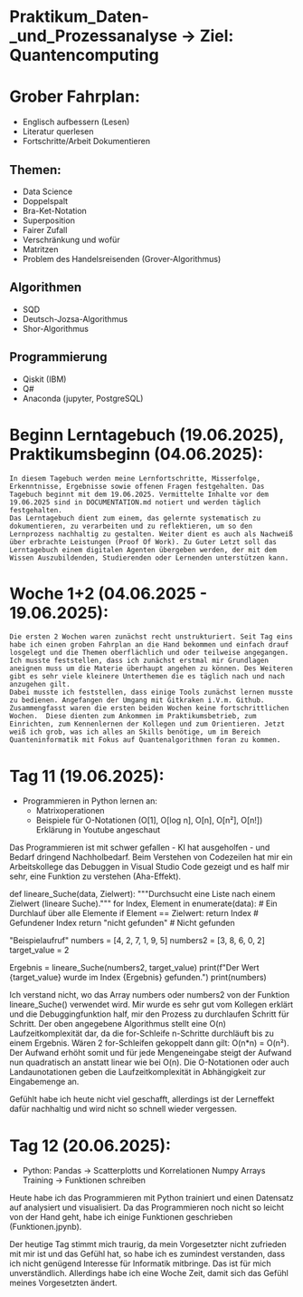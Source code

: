 # Praktikum_Daten-_und_Prozessanalyse -> Ziel: Quantencomputing

# Grober Fahrplan:
  - Englisch aufbessern (Lesen)
  - Literatur querlesen
  - Fortschritte/Arbeit Dokumentieren
## Themen:
  - Data Science
  - Doppelspalt
  - Bra-Ket-Notation
  - Superposition
  - Fairer Zufall
  - Verschränkung und wofür
  - Matritzen
  - Problem des Handelsreisenden (Grover-Algorithmus)
## Algorithmen
  - SQD
  - Deutsch-Jozsa-Algorithmus
  - Shor-Algorithmus
## Programmierung
  - Qiskit (IBM)
  - Q#
  - Anaconda (jupyter, PostgreSQL)


# Beginn Lerntagebuch (19.06.2025), Praktikumsbeginn (04.06.2025):

    In diesem Tagebuch werden meine Lernfortschritte, Misserfolge, Erkenntnisse, Ergebnisse sowie offenen Fragen festgehalten. Das Tagebuch beginnt mit dem 19.06.2025. Vermittelte Inhalte vor dem 19.06.2025 sind in DOCUMENTATION.md notiert und werden täglich festgehalten. 
    Das Lerntagebuch dient zum einem, das gelernte systematisch zu dokumentieren, zu verarbeiten und zu reflektieren, um so den Lernprozess nachhaltig zu gestalten. Weiter dient es auch als Nachweiß über erbrachte Leistungen (Proof Of Work). Zu Guter Letzt soll das Lerntagebuch einem digitalen Agenten übergeben werden, der mit dem Wissen Auszubildenden, Studierenden oder Lernenden unterstützen kann. 


# Woche 1+2 (04.06.2025 - 19.06.2025):
    Die ersten 2 Wochen waren zunächst recht unstrukturiert. Seit Tag eins habe ich einen groben Fahrplan an die Hand bekommen und einfach drauf losgelegt und die Themen oberflächlich und oder teilweise angegangen. Ich musste feststellen, dass ich zunächst erstmal mir Grundlagen aneignen muss um die Materie überhaupt angehen zu können. Des Weiteren gibt es sehr viele kleinere Unterthemen die es täglich nach und nach anzugehen gilt. 
    Dabei musste ich feststellen, dass einige Tools zunächst lernen musste zu bedienen. Angefangen der Umgang mit Gitkraken i.V.m. Github. 
    Zusammengfasst waren die ersten beiden Wochen keine fortschrittlichen Wochen.  Diese dienten zum Ankommen im Praktikumsbetrieb, zum Einrichten, zum Kennenlernen der Kollegen und zum Orientieren. Jetzt weiß ich grob, was ich alles an Skills benötige, um im Bereich Quanteninformatik mit Fokus auf Quantenalgorithmen foran zu kommen. 

# Tag 11 (19.06.2025):
  - Programmieren in Python lernen an: 
    * Matrixoperationen
    * Beispiele für O-Notationen (O[1], O[log n], O[n], O[n²], O[n!])
        Erklärung in Youtube angeschaut

Das Programmieren ist mit schwer gefallen - KI hat ausgeholfen - und Bedarf dringend Nachholbedarf. Beim Verstehen von Codezeilen hat mir ein Arbeitskollege das Debuggen in Visual Studio Code gezeigt und es half mir sehr, eine Funktion zu verstehen (Aha-Effekt).

def lineare_Suche(data, Zielwert):
    """Durchsucht eine Liste nach einem Zielwert (lineare Suche)."""
    for Index, Element in enumerate(data):  # Ein Durchlauf über alle Elemente
        if Element == Zielwert:
            return Index  # Gefundener Index
    return "nicht gefunden"  # Nicht gefunden

"Beispielaufruf"
numbers = [4, 2, 7, 1, 9, 5]
numbers2 = [3, 8, 6, 0, 2]
target_value = 2

Ergebnis = lineare_Suche(numbers2, target_value)
print(f"Der Wert {target_value} wurde im Index {Ergebnis} gefunden.")
print(numbers)

Ich verstand nicht, wo das Array numbers oder numbers2 von der Funktion lineare_Suche() verwendet wird. Mir wurde es sehr gut vom Kollegen erklärt und die Debuggingfunktion half, mir den Prozess zu durchlaufen Schritt für Schritt. 
Der oben angegebene Algorithmus stellt eine O(n) Laufzeitkomplexität dar, da die for-Schleife n-Schritte durchläuft bis zu einem Ergebnis. Wären 2 for-Schleifen gekoppelt dann gilt: O(n*n) = O(n²). Der Aufwand erhöht somit und für jede Mengeneingabe steigt der Aufwand nun quadratisch an anstatt linear wie bei O(n). 
Die O-Notationen oder auch Landaunotationen geben die Laufzeitkomplexität in Abhängigkeit zur Eingabemenge an. 

Gefühlt habe ich heute nicht viel geschafft, allerdings ist der Lerneffekt dafür nachhaltig und wird nicht so schnell wieder vergessen.

# Tag 12 (20.06.2025):
  - Python: Pandas -> Scatterplotts und Korrelationen
            Numpy Arrays
            Training -> Funktionen schreiben

Heute habe ich das Programmieren mit Python trainiert und einen Datensatz auf analysiert und visualisiert. Da das Programmieren noch nicht so leicht von der Hand geht, habe ich einige Funktionen geschrieben (Funktionen.jpynb).

Der heutige Tag stimmt mich traurig, da mein Vorgesetzter nicht zufrieden mit mir ist und das Gefühl hat, so habe ich es zumindest verstanden, dass ich nicht genügend Interesse für Informatik mitbringe. Das ist für mich unverständlich. 
Allerdings habe ich eine Woche Zeit, damit sich das Gefühl meines Vorgesetzten ändert.